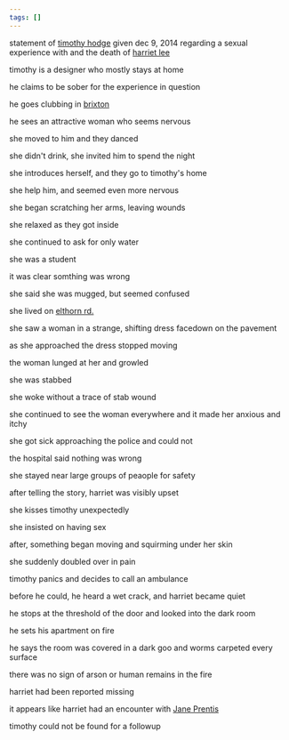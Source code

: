 ```yaml
---
tags: []
---
```

   
statement of [timothy hodge](/not_created.md) given dec 9, 2014 regarding a sexual experience with and the death of [harriet lee](/not_created.md)   
   
timothy is a designer who mostly stays at home   
   
he claims to be sober for the experience in question   
   
he goes clubbing in [brixton](/not_created.md)   
   
he sees an attractive woman who seems nervous   
   
she moved to him and they danced   
   
she didn't drink, she invited him to spend the night   
   
she introduces herself, and they go to timothy's home   
   
she help him, and seemed even more nervous   
   
she began scratching her arms, leaving wounds   
   
she relaxed as they got inside   
   
she continued to ask for only water   
   
she was a student   
   
it was clear somthing was wrong   
   
she said she was mugged, but seemed confused   
   
she lived on [elthorn rd.](/not_created.md)   
   
she saw a woman in a strange, shifting dress facedown on the pavement   
   
as she approached the dress stopped moving   
   
the woman lunged at her and growled   
   
she was stabbed   
   
she woke without a trace of stab wound   
   
she continued to see the woman everywhere and it made her anxious and itchy   
   
she got sick approaching the police and could not   
   
the hospital said nothing was wrong   
   
she stayed near large groups of peaople for safety   
   
after telling the story, harriet was visibly upset   
   
she kisses timothy unexpectedly   
   
she insisted on having sex   
   
after, something began moving and squirming under her skin   
   
she suddenly doubled over in pain   
   
timothy panics and decides to call an ambulance   
   
before he could, he heard a wet crack, and harriet became quiet   
   
he stops at the threshold of the door and looked into the dark room   
   
he sets his apartment on fire   
   
he says the room was covered in a dark goo and worms carpeted every surface   
   
there was no sign of arson or human remains in the fire   
   
harriet had been reported missing   
   
it appears like harriet had an encounter with [Jane Prentis](../Characters/Jane%20Prentis.md)   
   
timothy could not be found for a followup